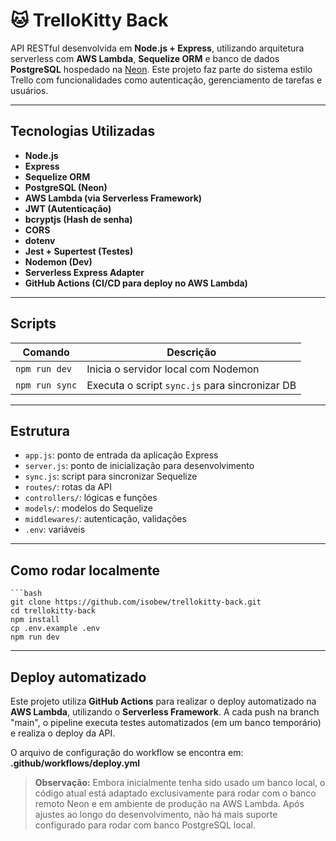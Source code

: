 # 🐱 TrelloKitty Back

API RESTful desenvolvida em **Node.js + Express**, utilizando arquitetura serverless com **AWS Lambda**, **Sequelize ORM** e banco de dados **PostgreSQL** hospedado na [Neon](https://neon.tech). Este projeto faz parte do sistema estilo Trello com funcionalidades como autenticação, gerenciamento de tarefas e usuários.

---

## Tecnologias Utilizadas

- **Node.js**
- **Express**
- **Sequelize ORM**
- **PostgreSQL (Neon)**
- **AWS Lambda (via Serverless Framework)**
- **JWT (Autenticação)**
- **bcryptjs (Hash de senha)**
- **CORS**
- **dotenv**
- **Jest + Supertest (Testes)**
- **Nodemon (Dev)**
- **Serverless Express Adapter**
- **GitHub Actions (CI/CD para deploy no AWS Lambda)**

---

## Scripts

| Comando       | Descrição                                      |
| ------------- | ---------------------------------------------- |
| `npm run dev` | Inicia o servidor local com Nodemon        |
| `npm run sync`| Executa o script `sync.js` para sincronizar DB |

---

## Estrutura

- `app.js`: ponto de entrada da aplicação Express
- `server.js`: ponto de inicialização para desenvolvimento
- `sync.js`: script para sincronizar Sequelize
- `routes/`: rotas da API
- `controllers/`: lógicas e funções
- `models/`: modelos do Sequelize
- `middlewares/`: autenticação, validações
- `.env`: variáveis

---

## Como rodar localmente

    ```bash
    git clone https://github.com/isobew/trellokitty-back.git
    cd trellokitty-back
    npm install
    cp .env.example .env 
    npm run dev

---
 
## Deploy automatizado

Este projeto utiliza **GitHub Actions** para realizar o deploy automatizado na **AWS Lambda**, utilizando o **Serverless Framework**. A cada push na branch "main", o pipeline executa testes automatizados (em um banco temporário) e realiza o deploy da API.

O arquivo de configuração do workflow se encontra em: **.github/workflows/deploy.yml**


> **Observação:** Embora inicialmente tenha sido usado um banco local, o código atual está adaptado exclusivamente para rodar com o banco remoto Neon e em ambiente de produção na AWS Lambda.
Após ajustes ao longo do desenvolvimento, não há mais suporte configurado para rodar com banco PostgreSQL local.